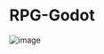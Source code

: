 # RPG-Godot
 
![image](https://github.com/user-attachments/assets/4d78cebe-148c-4c03-8b3f-92fe41c712d3)
